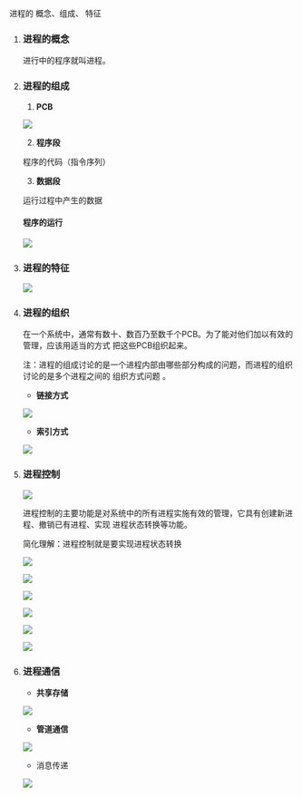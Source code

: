  进程的 概念、组成、 特征 

1. ###  进程的概念 

   进行中的程序就叫进程。

2. ###  进程的组成 

   1.  **PCB**  

      ![](https://pic.downk.cc/item/5fe1e4f13ffa7d37b385a958.png)

   2.  **程序段** 

      程序的代码（指令序列）

   3.  **数据段** 

      运行过程中产生的数据

      #### **程序的运行**

      ![](https://pic.downk.cc/item/5fe1e5f33ffa7d37b386d2e6.png)

3. ###  进程的特征 

   ![](https://pic.downk.cc/item/5fe1e6e63ffa7d37b387d26b.png)

4. ###  进程的组织 

    在一个系统中，通常有数十、数百乃至数千个PCB。为了能对他们加以有效的管理，应该用适当的方式 把这些PCB组织起来。

    注：进程的组成讨论的是一个进程内部由哪些部分构成的问题，而进程的组织讨论的是多个进程之间的 组织方式问题 。

   -  **链接方式** 

     ![](https://pic.downk.cc/item/5fe1e7653ffa7d37b3884fc9.png)

   -  **索引方式** 

     ![](https://pic.downk.cc/item/5fe1e7653ffa7d37b3884fcb.png)

5. ###  进程控制 

   ![](https://pic.downk.cc/item/5fe1e7bc3ffa7d37b388ba15.png)

    进程控制的主要功能是对系统中的所有进程实施有效的管理，它具有创建新进程、撤销已有进程、实现 进程状态转换等功能。 

    简化理解：进程控制就是要实现进程状态转换 

   ![](https://pic.downk.cc/item/5fe1e9563ffa7d37b38aaf0b.png)

   ![](https://pic.downk.cc/item/5fe1e9563ffa7d37b38aaf16.png)

   ![](https://pic.downk.cc/item/5fe1e9563ffa7d37b38aaf11.png)

   ![](https://pic.downk.cc/item/5fe1e9563ffa7d37b38aaf13.png)

   ![](https://pic.downk.cc/item/5fe1e9563ffa7d37b38aaf07.png)

   ![](https://pic.downk.cc/item/5fe1e95a3ffa7d37b38ab558.png)

6. ###  进程通信  

   -  **共享存储** 

     ![](https://pic.downk.cc/item/5fe1eaa83ffa7d37b38c741b.png)

   -  **管道通信**  

     ![](https://pic.downk.cc/item/5fe1eaa83ffa7d37b38c7414.png)

   -  消息传递  

     ![](https://pic.downk.cc/item/5fe1eaa83ffa7d37b38c7418.png)

   

